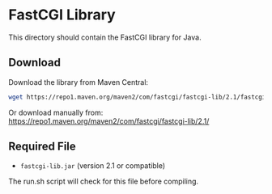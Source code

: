# FastCGI Library

This directory should contain the FastCGI library for Java.

## Download

Download the library from Maven Central:
```bash
wget https://repo1.maven.org/maven2/com/fastcgi/fastcgi-lib/2.1/fastcgi-lib-2.1.jar -O fastcgi-lib.jar
```

Or download manually from:
https://repo1.maven.org/maven2/com/fastcgi/fastcgi-lib/2.1/

## Required File
- `fastcgi-lib.jar` (version 2.1 or compatible)

The run.sh script will check for this file before compiling.
